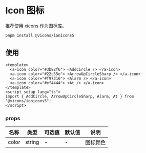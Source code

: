 # Icon 图标

推荐使用 [xicons](https://www.xicons.org/) 作为图标库。

```bash
pnpm install @vicons/ionicons5
```

## 使用

<script setup lang="ts">
import { AddCircle, ArrowUpCircleSharp, Alarm, At } from "@vicons/ionicons5";
</script>

<a-icon color="#3b82f6"> <AddCircle /> </a-icon>
<a-icon color="#22c55e"> <ArrowUpCircleSharp /> </a-icon>
<a-icon color="#f97316"> <Alarm /> </a-icon>
<a-icon color="#ef4444"> <At /> </a-icon>

```vue
<template>
  <a-icon color="#3b82f6"> <AddCircle /> </a-icon>
  <a-icon color="#22c55e"> <ArrowUpCircleSharp /> </a-icon>
  <a-icon color="#f97316"> <Alarm /> </a-icon>
  <a-icon color="#ef4444"> <At /> </a-icon>
</template>
<script setup lang="ts">
import { AddCircle, ArrowUpCircleSharp, Alarm, At } from "@vicons/ionicons5";
</script>
```

### props

| 名称  | 类型   | 可选值 | 默认值 | 说明     |
| ----- | ------ | ------ | ------ | -------- |
| color | string | -      | -      | 图标颜色 |
